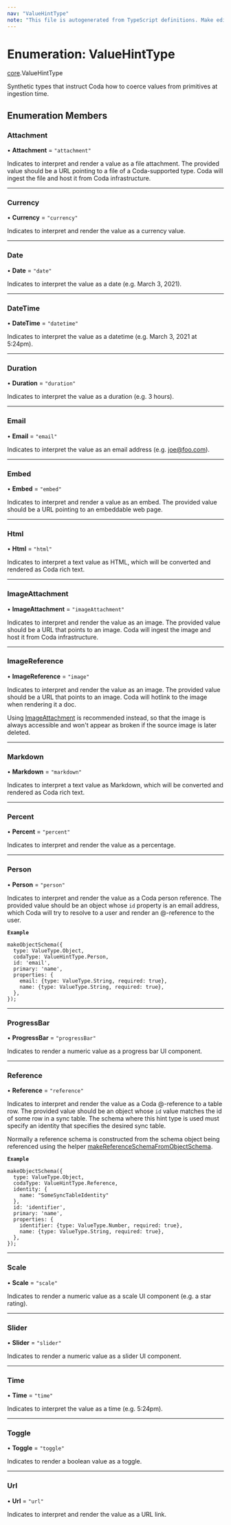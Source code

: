 ```yaml
---
nav: "ValueHintType"
note: "This file is autogenerated from TypeScript definitions. Make edits to the comments in the TypeScript file and then run `make docs` to regenerate this file."
---
```

# Enumeration: ValueHintType

[core](../modules/core.md).ValueHintType

Synthetic types that instruct Coda how to coerce values from primitives at ingestion time.

## Enumeration Members

### Attachment

• **Attachment** = ``"attachment"``

Indicates to interpret and render a value as a file attachment. The provided value should be a URL
pointing to a file of a Coda-supported type. Coda will ingest the file and host it from Coda infrastructure.

___

### Currency

• **Currency** = ``"currency"``

Indicates to interpret and render the value as a currency value.

___

### Date

• **Date** = ``"date"``

Indicates to interpret the value as a date (e.g. March 3, 2021).

___

### DateTime

• **DateTime** = ``"datetime"``

Indicates to interpret the value as a datetime (e.g. March 3, 2021 at 5:24pm).

___

### Duration

• **Duration** = ``"duration"``

Indicates to interpret the value as a duration (e.g. 3 hours).

___

### Email

• **Email** = ``"email"``

Indicates to interpret the value as an email address (e.g. joe@foo.com).

___

### Embed

• **Embed** = ``"embed"``

Indicates to interpret and render a value as an embed. The provided value should be a URL pointing
to an embeddable web page.

___

### Html

• **Html** = ``"html"``

Indicates to interpret a text value as HTML, which will be converted and rendered as Coda rich text.

___

### ImageAttachment

• **ImageAttachment** = ``"imageAttachment"``

Indicates to interpret and render the value as an image. The provided value should be a URL that
points to an image. Coda will ingest the image and host it from Coda infrastructure.

___

### ImageReference

• **ImageReference** = ``"image"``

Indicates to interpret and render the value as an image. The provided value should be a URL that
points to an image. Coda will hotlink to the image when rendering it a doc.

Using [ImageAttachment](core.ValueHintType.md#imageattachment) is recommended instead, so that the image is always accessible
and won't appear as broken if the source image is later deleted.

___

### Markdown

• **Markdown** = ``"markdown"``

Indicates to interpret a text value as Markdown, which will be converted and rendered as Coda rich text.

___

### Percent

• **Percent** = ``"percent"``

Indicates to interpret and render the value as a percentage.

___

### Person

• **Person** = ``"person"``

Indicates to interpret and render the value as a Coda person reference. The provided value should be
an object whose `id` property is an email address, which Coda will try to resolve to a user
and render an @-reference to the user.

**`Example`**

```
makeObjectSchema({
  type: ValueType.Object,
  codaType: ValueHintType.Person,
  id: 'email',
  primary: 'name',
  properties: {
    email: {type: ValueType.String, required: true},
    name: {type: ValueType.String, required: true},
  },
});
```

___

### ProgressBar

• **ProgressBar** = ``"progressBar"``

Indicates to render a numeric value as a progress bar UI component.

___

### Reference

• **Reference** = ``"reference"``

Indicates to interpret and render the value as a Coda @-reference to a table row. The provided value should
be an object whose `id` value matches the id of some row in a sync table. The schema where this hint type is
used must specify an identity that specifies the desired sync table.

Normally a reference schema is constructed from the schema object being referenced using the helper
[makeReferenceSchemaFromObjectSchema](../functions/core.makeReferenceSchemaFromObjectSchema.md).

**`Example`**

```
makeObjectSchema({
  type: ValueType.Object,
  codaType: ValueHintType.Reference,
  identity: {
    name: "SomeSyncTableIdentity"
  },
  id: 'identifier',
  primary: 'name',
  properties: {
    identifier: {type: ValueType.Number, required: true},
    name: {type: ValueType.String, required: true},
  },
});
```

___

### Scale

• **Scale** = ``"scale"``

Indicates to render a numeric value as a scale UI component (e.g. a star rating).

___

### Slider

• **Slider** = ``"slider"``

Indicates to render a numeric value as a slider UI component.

___

### Time

• **Time** = ``"time"``

Indicates to interpret the value as a time (e.g. 5:24pm).

___

### Toggle

• **Toggle** = ``"toggle"``

Indicates to render a boolean value as a toggle.

___

### Url

• **Url** = ``"url"``

Indicates to interpret and render the value as a URL link.
